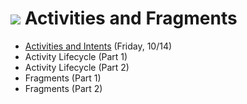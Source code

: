 # ![](https://ga-dash.s3.amazonaws.com/production/assets/logo-9f88ae6c9c3871690e33280fcf557f33.png) Activities and Fragments

- [Activities and Intents](https://github.com/ga-adi-macaron/Course-Materials/tree/master/lessons/activities-and-fragments/activities-and-intents-lesson) (Friday, 10/14)
- Activity Lifecycle (Part 1)
- Activity Lifecycle (Part 2)
- Fragments (Part 1)
- Fragments (Part 2)
